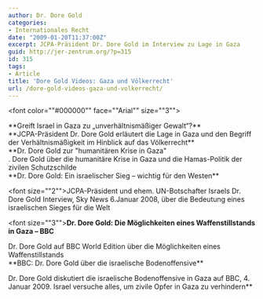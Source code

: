 ```yaml
---
author: Dr. Dore Gold
categories:
- Internationales Recht
date: "2009-01-20T11:37:00Z"
excerpt: JCPA-Präsident Dr. Dore Gold im Interview zu Lage in Gaza
guid: http://jer-zentrum.org/?p=315
id: 315
tags:
- Article
title: 'Dore Gold Videos: Gaza und Völkerrecht'
url: /dore-gold-videos-gaza-und-volkerrecht/
---
```


<font color=""#000000"" face=""Arial"" size=""3""></font>

<div align=""center"">**Greift Israel in Gaza zu „unverhältnismäßiger Gewalt“?**</div><div align=""center""></div><div align=""center""></div><div align=""center""></div><div align=""center""></div><font size=""3""><font size=""2"">**JCPA-Präsident Dr. Dore Gold erläutert die Lage in Gaza und den Begriff der Verhältnismäßigkeit im Hinblick auf das Völkerrecht**</font></font>

<div align=""left""><font size=""2""><div align=""center"">**<font size=""3"">Dr. Dore Gold zur "humanitären Krise in Gaza"</font><div align=""center""></div><div align=""center""></div><div align=""center""></div><div align=""center""><span><font bbc="""" size=""2"">. Dore Gold über die humanitäre Krise in Gaza und die Hamas-Politik der zivilen Schutzschilde</font></span></div><font size=""3"">**Dr. Dore Gold: Ein israelischer Sieg – wichtig für den Westen**</font>

<font size=""2"">JCPA-Präsident und ehem. UN-Botschafter Israels Dr. Dore Gold Interview,<span> Sky News 6.Januar 2008, über die Bedeutung eines israelischen Sieges für die Welt</span></font>

<font size=""3"">**Dr. Dore Gold: Die Möglichkeiten eines Waffenstillstands in Gaza – BBC**</font>

<div align=""center""></div><div align=""center""></div><div align=""center""></div><div align=""center""><span><font size=""2"">Dr. Dore Gold auf BBC World Edition über die Möglichkeiten eines Waffenstillstands </font></span></div><font size=""3"">**BBC: Dr. Dore Gold über die israelische Bodenoffensive**</font>

<span>Dr. Dore Gold diskutiert die israelische Bodenoffensive in Gaza auf BBC, 4. Januar 2009. Israel versuche alles, um zivile Opfer in Gaza zu verhindern</span><span></span>** </div></font></div><div></div>